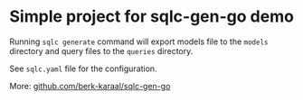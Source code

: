 # Simple project for sqlc-gen-go demo

Running `sqlc generate` command will export models file to the `models` directory and query files to the
`queries` directory.

See `sqlc.yaml` file for the configuration.

More: [github.com/berk-karaal/sqlc-gen-go](https://github.com/berk-karaal/sqlc-gen-go)